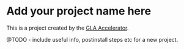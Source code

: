 # Add your project name here

This is a project created by the [GLA Accelerator](https://github.com/GreaterLondonAuthority/accelerator_core_alpha).

@TODO - include useful info, postinstall steps etc for a new project.
